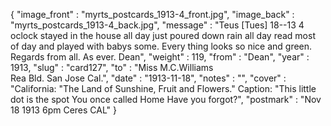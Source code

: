 {
  "image_front" : "myrts_postcards_1913-4_front.jpg",
  "image_back" : "myrts_postcards_1913-4_back.jpg",
  "message" : "Teus [Tues] 18--13 4 oclock stayed in the house all day just poured down rain all day read most of day and played with babys some. Every thing looks so nice and green. Regards from all. As ever. Dean",
  "weight" : 119,
  "from" : "Dean",
  "year" : 1913,
  "slug" : "card127",
  "to" : "Miss M.C.Williams<br> Rea Bld. San Jose Cal.",
  "date" : "1913-11-18",
  "notes" : "",
  "cover" : "California: \"The Land of Sunshine, Fruit and Flowers.\" Caption: \"This little dot is the spot You once called Home Have you forgot?",
  "postmark" : "Nov 18 1913 6pm Ceres CAL"
}

